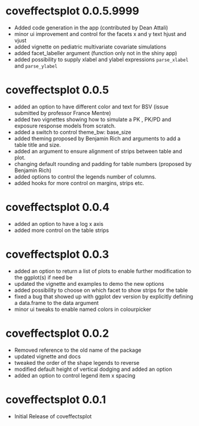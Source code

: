 # coveffectsplot 0.0.5.9999
* Added code generation in the app (contributed by Dean Attali)
* minor ui improvement and control for the facets x and y text hjust and vjust
* added vignette on pediatric multivariate covariate simulations
* added facet_labeller argument (function only not in the shiny app)
* added possibility to supply xlabel and ylabel expressions `parse_xlabel` and `parse_ylabel`

# coveffectsplot 0.0.5

* added an option to have different color and text for BSV (issue submitted by professor France Mentre)
* added two vignettes showing how to simulate a PK , PK/PD and exposure response models from scratch.
* added a switch to control theme_bw: base_size
* added theming proposed by Benjamin Rich and arguments to add a table title and size.
* added an argument to ensure alignment of strips between table and plot.
* changing default rounding and padding for table numbers (proposed by Benjamin Rich)
* added options to control the legends number of columns.
* added hooks for more control on margins, strips etc.

# coveffectsplot 0.0.4

* added an option to have a log x axis
* added more control on the table strips


# coveffectsplot 0.0.3

* added an option to return a list of plots to enable further modification to the ggplot(s) if need be
* updated the vignette and examples to demo the new options
* added possibility to choose on which facet to show strips for the table
* fixed a bug that showed up with ggplot dev version by explicitly defining a data.frame to the data argument
* minor ui tweaks to enable named colors in colourpicker

# coveffectsplot 0.0.2

* Removed reference to the old name of the package
* updated vignette and docs
* tweaked the order of the shape legends to reverse
* modified default height of vertical dodging and added an option
* added an option to control legend item x spacing


# coveffectsplot 0.0.1

* Initial Release of coveffectsplot
